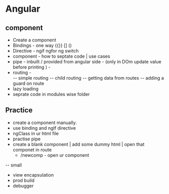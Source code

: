 # Angular

## component

- Create a component
- Bindings - one way {{}} [] ()
- Directive -  ngif ngfor ng switch
- component - how to septate code | use cases
- pipe - inbuilt / provided from angular side  - (only in DOm update value before printing ) -
- routing -  
 -- simple routing 
  -- child routing
 -- getting data from routes
 -- adding a guard on route
- lazy loading
- seprate code in modules wise folder

## Practice 

- create a component manually.
- use binding and ngIf directive
- ngClass in ur html file
- practise pipe
- create a blank component | add some dummy html | open that componet in route
  - /newcomp - open ur component




-- small
 - view encapsulation
 - prod build
 - debugger
 